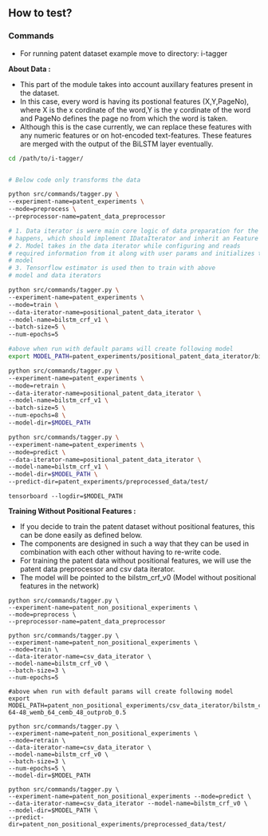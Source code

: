 ## How to test?

### Commands
- For running patent dataset example move to directory: i-tagger


**About Data :**
- This part of the module takes into account auxillary features present in the dataset.
- In this case, every word is having its postional features (X,Y,PageNo), where X is the x cordinate of the word,Y is the y cordinate of the word and PageNo defines the page no from which the word is taken.
- Although this is the case currently, we can replace these features with any numeric features or on hot-encoded text-features. These features are merged with the output of the BiLSTM layer eventually.



```bash
cd /path/to/i-tagger/


# Below code only transforms the data

python src/commands/tagger.py \
--experiment-name=patent_experiments \
--mode=preprocess \
--preprocessor-name=patent_data_preprocessor

# 1. Data iterator is were main core logic of data preparation for the models
# happens, which should implement IDataIterator and inherit an Feature type
# 2. Model takes in the data iterator while configuring and reads
# required information from it along with user params and initializes the
# model
# 3. Tensorflow estimator is used then to train with above
# model and data iterators

python src/commands/tagger.py \
--experiment-name=patent_experiments \
--mode=train \
--data-iterator-name=positional_patent_data_iterator \
--model-name=bilstm_crf_v1 \
--batch-size=5 \
--num-epochs=5

#above when run with default params will create following model
export MODEL_PATH=patent_experiments/positional_patent_data_iterator/bilstm_crf_v1/charembd_True_lr_0.001_lstmsize_2-48-32_wemb_48_cemb_32_outprob_0.5/

python src/commands/tagger.py \
--experiment-name=patent_experiments \
--mode=retrain \
--data-iterator-name=positional_patent_data_iterator \
--model-name=bilstm_crf_v1 \
--batch-size=5 \
--num-epochs=8 \
--model-dir=$MODEL_PATH

python src/commands/tagger.py \
--experiment-name=patent_experiments \
--mode=predict \
--data-iterator-name=positional_patent_data_iterator \
--model-name=bilstm_crf_v1 \
--model-dir=$MODEL_PATH \
--predict-dir=patent_experiments/preprocessed_data/test/
```


```
tensorboard --logdir=$MODEL_PATH
```

**Training Without Positional Features :**
- If you decide to train the patent dataset without positional features, this can be done easily as defined below.
- The components are designed in such a way that they can be used in combination with each other without having to re-write code.
- For training the patent data without positional features, we will use the patent data preprocessor and csv data iterator.
- The model will be pointed to the  bilstm_crf_v0 (Model without positional features in the network)


```
python src/commands/tagger.py \
--experiment-name=patent_non_positional_experiments \
--mode=preprocess \
--preprocessor-name=patent_data_preprocessor

python src/commands/tagger.py \
--experiment-name=patent_non_positional_experiments \
--mode=train \
--data-iterator-name=csv_data_iterator \
--model-name=bilstm_crf_v0 \
--batch-size=3 \
--num-epochs=5

#above when run with default params will create following model
export MODEL_PATH=patent_non_positional_experiments/csv_data_iterator/bilstm_crf_v0/charembd_True_lr_0.001_lstmsize_2-64-48_wemb_64_cemb_48_outprob_0.5

python src/commands/tagger.py \
--experiment-name=patent_non_positional_experiments \
--mode=retrain \
--data-iterator-name=csv_data_iterator \
--model-name=bilstm_crf_v0 \
--batch-size=3 \
--num-epochs=5 \
--model-dir=$MODEL_PATH

python src/commands/tagger.py \ 
--experiment-name=patent_non_positional_experiments --mode=predict \
--data-iterator-name=csv_data_iterator --model-name=bilstm_crf_v0 \
--model-dir=$MODEL_PATH \
--predict-dir=patent_non_positional_experiments/preprocessed_data/test/

```
